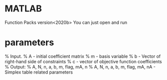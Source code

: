 # MATLAB
Function Packs
version<2020b>
You can just open and run
# parameters
% Input.
% A - initial coefficient matrix
% m - basis variable
% b - Vector of right-hand side of constraints
% c - vector of objective function coefficients
% Output: % A, N, n, a, b, m, flag, mA, n
% A, N, n, a, b, m, flag, mA, nA - Simplex table related parameters
